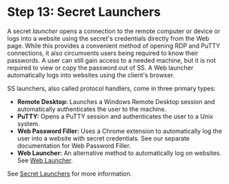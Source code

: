 [title]: # (13. Secret Launchers)
[tags]: # (Launchers)
[priority]: # (1013)

# Step 13: Secret Launchers

A secret _launcher_ opens a connection to the remote computer or device or logs into a website using the secret's credentials directly from the Web page. While this provides a convenient method of opening RDP and PuTTY connections, it also circumvents users being required to know their passwords. A user can still gain access to a needed machine, but it is not required to view or copy the password out of SS. A Web launcher automatically logs into websites using the client's browser.

SS launchers, also called protocol handlers, come in three primary types:

- **Remote Desktop:** Launches a Windows Remote Desktop session and automatically authenticates the user to the machine.
- **PuTTY:** Opens a PuTTY session and authenticates the user to a Unix system.
- **Web Password Filler:** Uses a Chrome extension to automatically log the user into a website with secret credentials. See our separate documentation for Web Password Filler.
- **Web Launcher:** An alternative method to automatically log on websites. See [Web Launcher](../../secret-launchers/web-launchers/index.md).

See [Secret Launchers](../../secret-launchers/index.md) for more information.